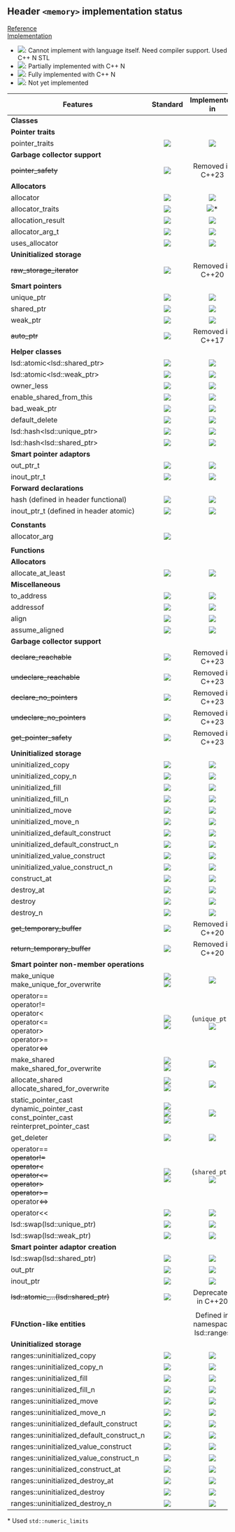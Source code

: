 ## Header `<memory>` implementation status

[Reference](https://en.cppreference.com/w/cpp/header/memory)  
[Implementation](../include/lsd/memory.h)

* ![](https://img.shields.io/badge/C%2B%2B-N-red): Cannot implement with language itself. Need compiler support. Used C++ N STL
* ![](https://img.shields.io/badge/C%2B%2B-N-blue): Partially implemented with C++ N
* ![](https://img.shields.io/badge/C%2B%2B-N-green): Fully implemented with C++ N
* ![][notyet]: Not yet implemented


| Features                              | Standard | Implemented in          |
|---------------------------------------|:--------:|:-----------------------:|
| **Classes**                           |          |                         |
| **Pointer traits**                    |          |                         |
|pointer_traits                         |![][cpp11]| ![][cpp11]              |
| **Garbage collector support**         |          |                         |
|~~pointer_safety~~                     |![][cpp11]| Removed in C++23        |
| **Allocators**                        |          |                         |
|allocator                              |![][legcy]| ![][cpp11]              |
|allocator_traits                       |![][cpp11]| ![][cpp11]*             |
|allocation_result                      |![][cpp23]| ![][cpp11]              |
|allocator_arg_t                        |![][cpp11]| ![][cpp11]              |
|uses_allocator                         |![][cpp11]| ![][cpp11]              |
| **Uninitialized storage**             |          |                         |
|~~raw_storage_iterator~~               |![][legcy]| Removed in C++20        |
| **Smart pointers**                    |          |                         |
|unique_ptr                             |![][cpp11]| ![][cpp11]              |
|shared_ptr                             |![][cpp11]| ![][notyet]             |
|weak_ptr                               |![][cpp11]| ![][notyet]             |
|~~auto_ptr~~                           |![][cpp11]| Removed in C++17        |
| **Helper classes**                    |          |                         |
|lsd::atomic\<lsd::shared_ptr>            |![][cpp20]| ![][notyet]             |
|lsd::atomic\<lsd::weak_ptr>              |![][cpp20]| ![][notyet]             |
|owner_less                             |![][cpp11]| ![][notyet]             |
|enable_shared_from_this                |![][cpp11]| ![][notyet]             |
|bad_weak_ptr                           |![][cpp11]| ![][notyet]             |
|default_delete                         |![][cpp11]| ![][cpp11]              |
|lsd::hash\<lsd::unique_ptr>              |![][cpp11]| ![][notyet]             |
|lsd::hash\<lsd::shared_ptr>              |![][cpp11]| ![][notyet]             |
| **Smart pointer adaptors**            |          |                         |
|out_ptr_t                              |![][cpp23]| ![][notyet]             |
|inout_ptr_t                            |![][cpp23]| ![][notyet]             |
| **Forward declarations**              |          |                         |
|hash (defined in header functional)    |![][cpp11]| ![][notyet]             |
|inout_ptr_t (defined in header atomic) |![][cpp11]| ![][notyet]             |
|                                       |          |                         |
| **Constants**                         |          |                         |
|allocator_arg                          |![][cpp11]|                         |
|                                       |          |                         |
| **Functions**                         |          |                         |
| **Allocators**                        |          |                         |
|allocate_at_least                      |![][cpp23]| ![][cpp11]              |
| **Miscellaneous**                     |          |                         |
|to_address                             |![][cpp20]| ![][notyet]             |
|addressof                              |![][cpp11]| ![][cpp11]              |
|align                                  |![][cpp11]| ![][notyet]             |
|assume_aligned                         |![][cpp20]| ![][notyet]             |
| **Garbage collector support**         |          |                         |
|~~declare_reachable~~                  |![][cpp11]| Removed in C++23        |
|~~undeclare_reachable~~                |![][cpp11]| Removed in C++23        |
|~~declare_no_pointers~~                |![][cpp11]| Removed in C++23        |
|~~undeclare_no_pointers~~              |![][cpp11]| Removed in C++23        |
|~~get_pointer_safety~~                 |![][cpp11]| Removed in C++23        |
| **Uninitialized storage**             |          |                         |
|uninitialized_copy                     |![][legcy]| ![][notyet]             |
|uninitialized_copy_n                   |![][cpp11]| ![][notyet]             |
|uninitialized_fill                     |![][legcy]| ![][notyet]             |
|uninitialized_fill_n                   |![][legcy]| ![][notyet]             |
|uninitialized_move                     |![][cpp17]| ![][notyet]             |
|uninitialized_move_n                   |![][cpp17]| ![][notyet]             |
|uninitialized_default_construct        |![][cpp17]| ![][notyet]             |
|uninitialized_default_construct_n      |![][cpp17]| ![][notyet]             |
|uninitialized_value_construct          |![][cpp17]| ![][notyet]             |
|uninitialized_value_construct_n        |![][cpp17]| ![][notyet]             |
|construct_at                           |![][cpp20]| ![][notyet]             |
|destroy_at                             |![][cpp17]| ![][notyet]             |
|destroy                                |![][cpp17]| ![][notyet]             |
|destroy_n                              |![][cpp17]| ![][notyet]             |
|~~get_temporary_buffer~~               |![][legcy]| Removed in C++20        |
|~~return_temporary_buffer~~            |![][legcy]| Removed in C++20        |
| **Smart pointer non-member operations**                                                                       |                                           |                            |
|make_unique<br/> make_unique_for_overwrite                                                                     |![][cpp14]<br/> ![][cpp20]                 | ![][cpp11]                 |
|operator==<br/> operator!=<br/> operator<<br/> operator<=<br/> operator><br/> operator>=<br/> operator<=><br/> |![][cpp11]<br/> ![][cpp20]                 | (`unique_ptr`)![][notyet]  |
|make_shared<br/> make_shared_for_overwrite                                                                     |![][cpp11]<br/> ![][cpp20]                 | ![][notyet]                |
|allocate_shared<br/> allocate_shared_for_overwrite                                                             |![][cpp11]<br/> ![][cpp20]                 | ![][notyet]                |
|static_pointer_cast<br/> dynamic_pointer_cast<br/> const_pointer_cast<br/> reinterpret_pointer_cast            |![][cpp11]<br/> ![][cpp17]<br/> ![][cpp20] | ![][notyet]                |
|get_deleter                                                                                                    |![][legcy]                                 | ![][notyet]                |
|operator==<br/> ~~operator!=~~<br/> ~~operator<~~<br/> ~~operator<=~~<br/> ~~operator>~~<br/> ~~operator>=~~<br/> operator<=><br/> |![][cpp11]<br/> ![][cpp20] | (`shared_ptr`)![][notyet]  |
|operator<<                                                                                                     |![][legcy]                                 | ![][cpp11]                 |
|lsd::swap(lsd::unique_ptr)                                                                                       |![][legcy]                                 | ![][notyet]                |
|lsd::swap(lsd::weak_ptr)                                                                                         |![][legcy]                                 | ![][notyet]                |
| **Smart pointer adaptor creation**       |          |                                 |
|lsd::swap(lsd::shared_ptr)                  |![][cpp11]| ![][notyet]                     |
|out_ptr                                   |![][cpp23]| ![][notyet]                     |
|inout_ptr                                 |![][cpp23]| ![][notyet]                     |
|~~lsd::atomic_...(lsd::shared_ptr)~~        |![][cpp11]| Deprecated in C++20             |
|                                          |          |                                 |
| **FUnction-like entities**               |          | Defined in namespace lsd::ranges |
| **Uninitialized storage**                |          |                                 |
|ranges::uninitialized_copy                |![][cpp20]| ![][notyet]                     |
|ranges::uninitialized_copy_n              |![][cpp20]| ![][notyet]                     |
|ranges::uninitialized_fill                |![][cpp20]| ![][notyet]                     |
|ranges::uninitialized_fill_n              |![][cpp20]| ![][notyet]                     |
|ranges::uninitialized_move                |![][cpp20]| ![][notyet]                     |
|ranges::uninitialized_move_n              |![][cpp20]| ![][notyet]                     |
|ranges::uninitialized_default_construct   |![][cpp20]| ![][notyet]                     |
|ranges::uninitialized_default_construct_n |![][cpp20]| ![][notyet]                     |
|ranges::uninitialized_value_construct     |![][cpp20]| ![][notyet]                     |
|ranges::uninitialized_value_construct_n   |![][cpp20]| ![][notyet]                     |
|ranges::uninitialized_construct_at        |![][cpp20]| ![][notyet]                     |
|ranges::uninitialized_destroy_at          |![][cpp20]| ![][notyet]                     |
|ranges::uninitialized_destroy             |![][cpp20]| ![][notyet]                     |
|ranges::uninitialized_destroy_n           |![][cpp20]| ![][notyet]                     |

<!-- 
    C++11 : 33  | 8
    C++14 : 1   | 1
    C++17 : 9   | 0
    C++20 : 19  | 0
    C++23 : 6   | 2

    Total: 68   | 11
-->

\* Used `std::numeric_limits`

[notyet]: https://img.shields.io/badge/Not_yet-orange
[removed]: https://img.shields.io/badge/Removed-red

[cppno11]: https://img.shields.io/badge/C%2B%2B-11-red
[cppno14]: https://img.shields.io/badge/C%2B%2B-14-red
[cppno17]: https://img.shields.io/badge/C%2B%2B-17-red
[cppno20]: https://img.shields.io/badge/C%2B%2B-20-red
[cppno23]: https://img.shields.io/badge/C%2B%2B-23-red

[cpppt11]: https://img.shields.io/badge/C%2B%2B-11-blue
[cpppt14]: https://img.shields.io/badge/C%2B%2B-14-blue
[cpppt17]: https://img.shields.io/badge/C%2B%2B-17-blue
[cpppt20]: https://img.shields.io/badge/C%2B%2B-20-blue
[cpppt23]: https://img.shields.io/badge/C%2B%2B-23-blue

[legcy]: https://img.shields.io/badge/legacy-grey

[cpp11]: https://img.shields.io/badge/C%2B%2B-11-green

[cpp14]: https://img.shields.io/badge/C%2B%2B-14-green

[cpp17]: https://img.shields.io/badge/C%2B%2B-17-green

[cpp20]: https://img.shields.io/badge/C%2B%2B-20-green

[cpp23]: https://img.shields.io/badge/C%2B%2B-23-green
